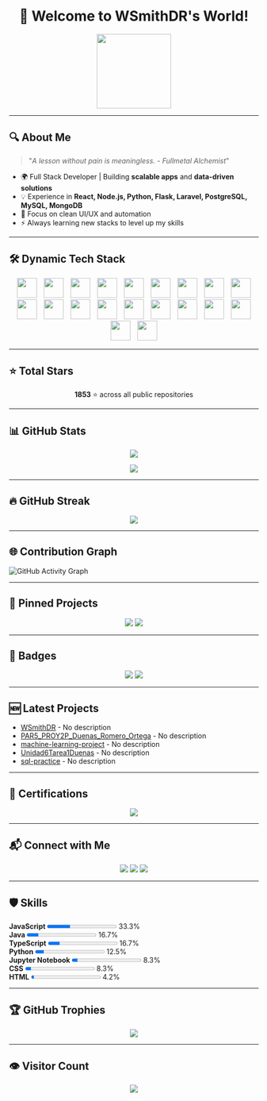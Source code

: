 <!-- HEADER -->
<h1 align="center">🐉 Welcome to WSmithDR's World!</h1>
<p align="center">
  <img src="https://media.giphy.com/media/JIX9t2j0ZTN9S/giphy.gif" width="150"/>
</p>

---

## 🔍 About Me
> "_A lesson without pain is meaningless. - Fullmetal Alchemist_"

- 🌍 Full Stack Developer | Building **scalable apps** and **data-driven solutions**  
- 💡 Experience in **React, Node.js, Python, Flask, Laravel, PostgreSQL, MySQL, MongoDB**  
- 🎨 Focus on clean UI/UX and automation  
- ⚡ Always learning new stacks to level up my skills  

---

## 🛠 Dynamic Tech Stack
<p align="center">
<img src="https://skillicons.dev/icons?i=javascript" height="40" style="margin: 0 5px;"/> <img src="https://skillicons.dev/icons?i=java" height="40" style="margin: 0 5px;"/> <img src="https://skillicons.dev/icons?i=jupyter notebook" height="40" style="margin: 0 5px;"/> <img src="https://skillicons.dev/icons?i=python" height="40" style="margin: 0 5px;"/> <img src="https://skillicons.dev/icons?i=typescript" height="40" style="margin: 0 5px;"/> <img src="https://skillicons.dev/icons?i=shell" height="40" style="margin: 0 5px;"/> <img src="https://skillicons.dev/icons?i=php" height="40" style="margin: 0 5px;"/> <img src="https://skillicons.dev/icons?i=css" height="40" style="margin: 0 5px;"/> <img src="https://skillicons.dev/icons?i=html" height="40" style="margin: 0 5px;"/> <img src="https://skillicons.dev/icons?i=kotlin" height="40" style="margin: 0 5px;"/> <img src="https://skillicons.dev/icons?i=c#" height="40" style="margin: 0 5px;"/> <img src="https://skillicons.dev/icons?i=vue" height="40" style="margin: 0 5px;"/> <img src="https://skillicons.dev/icons?i=swift" height="40" style="margin: 0 5px;"/> <img src="https://skillicons.dev/icons?i=dart" height="40" style="margin: 0 5px;"/> <img src="https://skillicons.dev/icons?i=c++" height="40" style="margin: 0 5px;"/> <img src="https://skillicons.dev/icons?i=astro" height="40" style="margin: 0 5px;"/> <img src="https://skillicons.dev/icons?i=rich text format" height="40" style="margin: 0 5px;"/> <img src="https://skillicons.dev/icons?i=makefile" height="40" style="margin: 0 5px;"/> <img src="https://skillicons.dev/icons?i=ruby" height="40" style="margin: 0 5px;"/> <img src="https://skillicons.dev/icons?i=scss" height="40" style="margin: 0 5px;"/>
</p>

---

## ⭐ Total Stars
<p align="center">
<b>1853</b> ⭐ across all public repositories
</p>

---

## 📊 GitHub Stats
<p align="center">
  <img src="https://github-readme-stats.vercel.app/api?username=WSmithDR&show_icons=true&theme=algolia&title_color=00bfa5&icon_color=00bfa5&text_color=ffffff&bg_color=0d1117" />
</p>
<p align="center">
  <img src="https://github-readme-stats.vercel.app/api/top-langs/?username=WSmithDR&layout=compact&theme=algolia&title_color=00bfa5&text_color=ffffff&bg_color=0d1117" />
</p>

---

## 🔥 GitHub Streak
<p align="center">
<img src="https://github-readme-streak-stats.herokuapp.com?user=WSmithDR&theme=dark&ring=00bfa5&fire=00bfa5&currStreakLabel=00bfa5" />
</p>

---

## 🌐 Contribution Graph
![GitHub Activity Graph](https://github-readme-activity-graph.vercel.app/graph?username=WSmithDR&theme=github-compact&color=00bfa5&line=00bfa5&point=00bfa5)

---

## 📌 Pinned Projects
<p align="center">
<a href="https://github.com/WSmithDR/machine-learning-project"><img src="https://github-readme-stats.vercel.app/api/pin/?username=WSmithDR&repo=machine-learning-project&theme=algolia&title_color=00bfa5" /></a> <a href="https://github.com/WSmithDR/WSmithDR"><img src="https://github-readme-stats.vercel.app/api/pin/?username=WSmithDR&repo=WSmithDR&theme=algolia&title_color=00bfa5" /></a>
</p>

---

## 🏅 Badges
<p align="center">
  <img src="https://img.shields.io/github/followers/WSmithDR?label=Follow&style=social" />
  <img src="https://img.shields.io/github/stars/WSmithDR?affiliations=OWNER%2CCOLLABORATOR%2CORGANIZATION_MEMBER&style=social" />
</p>

---

## 🆕 Latest Projects
<ul>
<li><a href="https://github.com/WSmithDR/WSmithDR">WSmithDR</a> - No description</li>
<li><a href="https://github.com/WSmithDR/PAR5_PROY2P_Duenas_Romero_Ortega">PAR5_PROY2P_Duenas_Romero_Ortega</a> - No description</li>
<li><a href="https://github.com/WSmithDR/machine-learning-project">machine-learning-project</a> - No description</li>
<li><a href="https://github.com/WSmithDR/Unidad6Tarea1Duenas">Unidad6Tarea1Duenas</a> - No description</li>
<li><a href="https://github.com/WSmithDR/sql-practice">sql-practice</a> - No description</li>
</ul>

---

## 📜 Certifications
<p align="center">
  <!-- Puedes agregar aquí tus certificados de LinkedIn manualmente o automatizarlo si tienes una API -->
  <a href="https://www.linkedin.com/in/wsmith123/details/certifications/">
    <img src="https://img.shields.io/badge/LinkedIn%20Certifications-00bfa5?style=for-the-badge&logo=linkedin&logoColor=white" />
  </a>
</p>

---

## 📬 Connect with Me
<p align="center">
  <a href="https://www.linkedin.com/in/wsmith123/"><img src="https://img.shields.io/badge/LinkedIn-00bfa5?style=for-the-badge&logo=linkedin&logoColor=white" /></a>
  <a href="mailto:wsmithdrdev@gmail.com"><img src="https://img.shields.io/badge/Email-00bfa5?style=for-the-badge&logo=gmail&logoColor=white" /></a>
  <a href="https://wa.me/593989785480"><img src="https://img.shields.io/badge/WhatsApp-25D366?style=for-the-badge&logo=whatsapp&logoColor=white" /></a>
</p>

---

## 🛡️ Skills
<b>JavaScript</b> <progress value="33.3" max="100"></progress> 33.3%<br>
<b>Java</b> <progress value="16.7" max="100"></progress> 16.7%<br>
<b>TypeScript</b> <progress value="16.7" max="100"></progress> 16.7%<br>
<b>Python</b> <progress value="12.5" max="100"></progress> 12.5%<br>
<b>Jupyter Notebook</b> <progress value="8.3" max="100"></progress> 8.3%<br>
<b>CSS</b> <progress value="8.3" max="100"></progress> 8.3%<br>
<b>HTML</b> <progress value="4.2" max="100"></progress> 4.2%

---

## 🏆 GitHub Trophies
<p align="center">
  <img src="https://github-profile-trophy.vercel.app/?username=WSmithDR&theme=algolia&no-frame=true&no-bg=true&margin-w=15" />
</p>

---

## 👁️ Visitor Count
<p align="center">
  <img src="https://visitor-badge.laobi.icu/badge?page_id=WSmithDR.WSmithDR&left_color=blue&right_color=green&left_text=Visitors" />
</p> 
